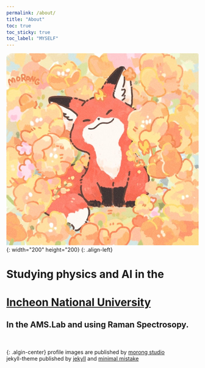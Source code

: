 ```yaml
---
permalink: /about/
title: "About"
toc: true
toc_sticky: true
toc_label: "MYSELF"
---
```


![icon](/assets/images/about/about.jpg){: width="200" height="200}
{: .align-left}

# Studying physics and AI in the
# [Incheon National University][INU-site]
## In the AMS.Lab and  using Raman Spectrosopy.    

<br/><br>
{: .algin-center}
profile images are published by [morong studio][morong-studio]   
jekyll-theme published by [jekyll][jekyllurl] and [minimal mistake][minimalgit]


[morong-studio]: https://bio.site/morong
[INU-site]: https://www.inu.ac.kr/mbshome/mbs/inu/index.do
[minimalgit]: https://mmistakes.github.io/minimal-mistakes/
[jekyllurl]: https://jekyllrb.com